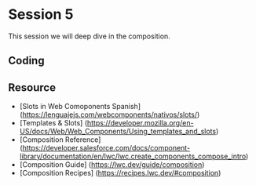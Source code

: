 # Session 5
This session we will deep dive in the composition.

## Coding

## Resource
* [Slots in Web Comoponents Spanish] (https://lenguajejs.com/webcomponents/nativos/slots/) 
* [Templates & Slots] (https://developer.mozilla.org/en-US/docs/Web/Web_Components/Using_templates_and_slots)
* [Composition Reference] (https://developer.salesforce.com/docs/component-library/documentation/en/lwc/lwc.create_components_compose_intro)
* [Composition Guide] (https://lwc.dev/guide/composition)
* [Composition Recipes] (https://recipes.lwc.dev/#composition)
